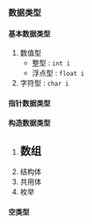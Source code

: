 ### 数据类型
#### 基本数据类型
1. 数值型
   - 整型 : `int i`
   - 浮点型 : `float i`
2. 字符型 : `char i`

#### 指针数据类型

#### 构造数据类型
1. 数组
   - 
2. 结构体
3. 共用体
4. 枚举

#### 空类型